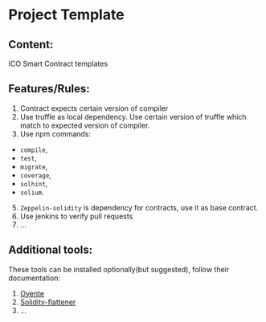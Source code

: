 # Project Template

## Content:
ICO Smart Contract templates

## Features/Rules:
1. Contract expects certain version of compiler
2. Use truffle as local dependency.
Use certain version of truffle which match to expected version of compiler.
4. Use npm commands:
 - `compile`,
 - `test`,
 - `migrate`,
 - `coverage`,
 - `solhint`,
 - `solium`.
5. `Zeppelin-solidity` is dependency for contracts, use it as base contract.
6. Use jenkins to verify pull requests
7. ...

## Additional tools:
These tools can be installed optionally(but suggested), follow their documentation:
1. [Oyente](https://github.com/melonproject/oyente)
2. [Solidity-flattener](https://github.com/BlockCatIO/solidity-flattener)
3. ...

